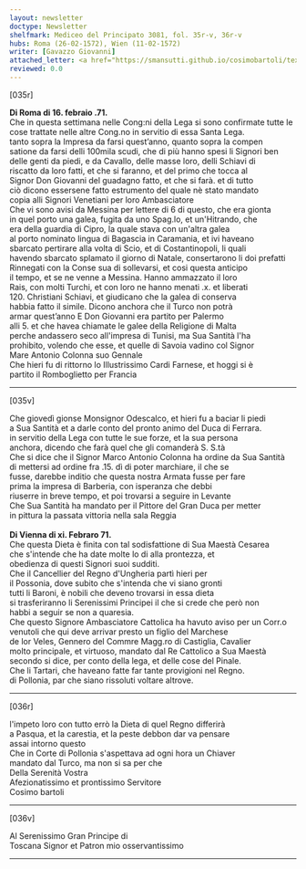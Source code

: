 ```yaml
---
layout: newsletter
doctype: Newsletter
shelfmark: Mediceo del Principato 3081, fol. 35r-v, 36r-v
hubs: Roma (26-02-1572), Wien (11-02-1572)
writer: [Gavazzo Giovanni]
attached_letter: <a href="https://smansutti.github.io/cosimobartoli/texts/2981_014/">2981_014</a>
reviewed: 0.0
---
```


[035r]  
  
  
<strong>Di Roma di 16. febraio .71.</strong>  
Che in questa settimana nelle Cong:ni della Lega si sono confirmate tutte le  
cose trattate nelle altre Cong.no in servitio di essa Santa Lega.  
tanto sopra la Impresa da farsi quest’anno, quanto sopra la compen  
satione da farsi delli 100mila scudi, che di più hanno spesi li Signori ben  
delle genti da piedi, e da Cavallo, delle masse loro, delli Schiavi di  
riscatto da loro fatti, et che si faranno, et del primo che tocca al  
Signor Don Giovanni del guadagno fatto, et che si farà. et di tutto  
ciò dicono essersene fatto estrumento del quale nè stato mandato  
copia alli Signori Venetiani per loro Ambasciatore  
Che vi sono avisi da Messina per lettere di 6 di questo, che era gionta  
in quel porto una galea, fugita da uno Spag.lo, et un'Hitrando, che  
era della guardia di Cipro, la quale stava con un'altra galea  
al porto nominato lingua di Bagascia in Caramania, et ivi haveano  
sbarcato pertirare alla volta di Scio, et di Costantinopoli, li quali  
havendo sbarcato splamato il giorno di Natale, consertarono li doi prefatti  
Rinnegati con la Conse sua di sollevarsi, et cosi questa anticipo  
il tempo, et se ne venne a Messina. Hanno ammazzato il loro  
Rais, con molti Turchi, et con loro ne hanno menati .x. et liberati  
120. Christiani Schiavi, et giudicano che la galea di conserva  
habbia fatto il simile. Dicono anchora che il Turco non potrà  
armar quest’anno E Don Giovanni era partito per Palermo  
alli 5. et che havea chiamate le galee della Religione di Malta  
perche andassero seco all'impresa di Tunisi, ma Sua Santità l'ha  
prohibito, volendo che esse, et quelle di Savoia vadino col Signor  
Mare Antonio Colonna suo Gennale  
Che hieri fu di rittorno lo Illustrissimo Cardi Farnese, et hoggi si è  
partito il Romboglietto per Francia  
  
---  

[035v]  
  
  
Che giovedì gionse Monsignor Odescalco, et hieri fu a baciar li piedi  
a Sua Santità et a darle conto del pronto animo del Duca di Ferrara.  
in servitio della Lega con tutte le sue forze, et la sua persona  
anchora, dicendo che farà quel che gli comanderà S. S.tà  
Che si dice che il Signor Marco Antonio Colonna ha ordine da Sua Santità  
di mettersi ad ordine fra .15. dì di poter marchiare, il che se  
fusse, darebbe inditio che questa nostra Armata fusse per fare  
prima la impresa di Barberia, con isperanza che debbi  
riuserre in breve tempo, et poi trovarsi a seguire in Levante  
Che Sua Santità ha mandato per il Pittore del Gran Duca per metter  
in pittura la passata vittoria nella sala Reggia  
<br/><strong>Di Vienna di xi. Febraro 71.</strong>  
Che questa Dieta è finita con tal sodisfattione di Sua Maestà Cesarea  
che s'intende che ha date molte lo di alla prontezza, et  
obedienza di questi Signori suoi sudditi.  
Che il Cancellier del Regno d'Ungheria partì hieri per  
il Possonia, dove subito che s'intenda che vi siano gronti  
tutti li Baroni, è nobili che deveno trovarsi in essa dieta  
si trasferiranno li Serenissimi Principei il che si crede che però non  
habbi a seguir se non a quaresia.  
Che questo Signore Ambasciatore Cattolica ha havuto aviso per un Corr.o  
venutoli che qui deve arrivar presto un figlio del Marchese  
de lor Veles, Gennero del Commre Magg.ro di Castiglia, Cavalier  
molto principale, et virtuoso, mandato dal Re Cattolico a Sua Maestà  
secondo si dice, per conto della lega, et delle cose del Pinale.  
Che li Tartari, che haveano fatte far tante provigioni nel Regno.  
di Pollonia, par che siano rissoluti voltare altrove.  
  
---  

[036r]  
  
  
l'impeto loro con tutto errò la Dieta di quel Regno differirà  
a Pasqua, et la carestia, et la peste debbon dar va pensare  
assai intorno questo  
Che in Corte di Pollonia s'aspettava ad ogni hora un Chiaver  
mandato dal Turco, ma non si sa per che  
Della Serenità Vostra  
Afezionatissimo et prontissimo Servitore  
Cosimo bartoli  
  
---  

[036v]  
  
  
Al Serenissimo Gran Principe di  
Toscana Signor et Patron mio osservantissimo  
  
---  

